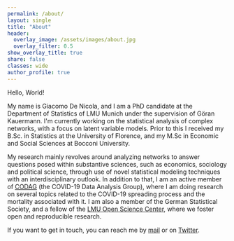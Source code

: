 ```yaml
---
permalink: /about/
layout: single
title: "About"
header:
  overlay_image: /assets/images/about.jpg
  overlay_filter: 0.5
show_overlay_title: true
share: false
classes: wide
author_profile: true  
---
```


Hello, World! 

My name is Giacomo De Nicola, and I am a PhD candidate at the Department of Statistics of LMU Munich under the supervision of Göran Kauermann. I'm currently working on the statistical analysis of complex networks, with a focus on latent variable models. Prior to this I received my B.Sc. in Statistics at the University of Florence, and my M.Sc in Economic and Social Sciences at Bocconi University.<br>

My research mainly revolves around analyzing networks to answer questions posed within substantive sciences, such as economics, sociology and political science, through use of novel statistical modeling techniques with an interdisciplinary outlook. In addition to that, I am an active member of [CODAG](https://www.covid19.statistik.uni-muenchen.de/index.html) (the COVID-19 Data Analysis Group), where I am doing research on several topics related to the COVID-19 spreading process and the mortality associated with it. I am also a member of the German Statistical Society, and a fellow of the [LMU Open Science Center](https://www.osc.uni-muenchen.de/members/osis/index.html), where we foster open and reproducible research.<br>

If you want to get in touch, you can reach me by [mail](mailto:giacomo.denicola@stat.uni-muenchen.de) or on [Twitter](https://twitter.com/GiacomoDeNicola). 